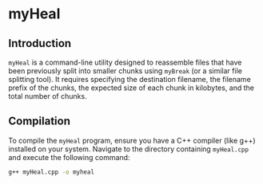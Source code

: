 # myHeal

## Introduction

`myHeal` is a command-line utility designed to reassemble files that have been previously split into smaller chunks using `myBreak` (or a similar file splitting tool). It requires specifying the destination filename, the filename prefix of the chunks, the expected size of each chunk in kilobytes, and the total number of chunks.

## Compilation

To compile the `myHeal` program, ensure you have a C++ compiler (like g++) installed on your system. Navigate to the directory containing `myHeal.cpp` and execute the following command:

```bash
g++ myHeal.cpp -o myheal
